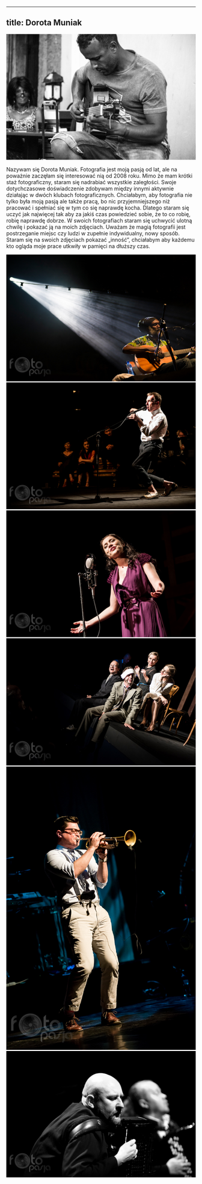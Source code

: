
---
title: Dorota Muniak
---

![Dorota Muniak](assets/img/members/member-1/img1.jpg)

<p class="blurb">
Nazywam się Dorota Muniak. Fotografia jest moją pasją od lat, ale na poważnie zaczęłam się interesować nią od 2008 roku. 
Mimo że mam krótki staż fotograficzny, staram się nadrabiać wszystkie zaległości. 
Swoje dotychczasowe doświadczenie zdobywam między innymi aktywnie działając w dwóch klubach fotograficznych. 
Chciałabym, aby fotografia nie tylko była moją pasją ale także pracą, bo nic przyjemniejszego niż pracować i spełniać się w tym co się naprawdę kocha. 
Dlatego staram się uczyć jak najwięcej tak aby za jakiś czas powiedzieć sobie, że to co robię, robię naprawdę dobrze. 
W swoich fotografiach staram się uchwycić ulotną chwilę i pokazać ją na moich zdjęciach. 
Uważam że magią fotografii jest postrzeganie miejsc czy ludzi w zupełnie indywidualny, nowy sposób. 
Staram się na swoich zdjęciach pokazać „inność”, chciałabym aby każdemu kto ogląda moje prace utkwiły w pamięci na dłuższy czas.</p>


![Dorota Muniak](/assets/img/members/member-9/img2.jpg)
![Dorota Muniak](/assets/img/members/member-9/img3.jpg)
![Dorota Muniak](/assets/img/members/member-9/img4.jpg)
![Dorota Muniak](/assets/img/members/member-9/img5.jpg)
![Dorota Muniak](/assets/img/members/member-9/img6.jpg)
![Dorota Muniak](/assets/img/members/member-9/img7.jpg)

